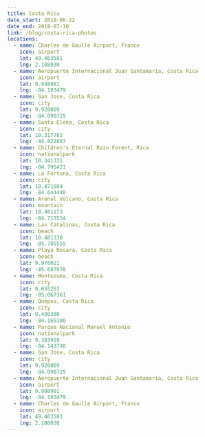 ```yaml
---
title: Costa Rica
date_start: 2019-06-22
date_end: 2019-07-10
link: /blog/costa-rica-photos
locations:
  - name: Charles de Gaulle Airport, France
    icon: airport
    lat: 49.463581
    lng: 2.108030
  - name: Aeropuerto Internacional Juan Santamaría, Costa Rica
    icon: airport
    lat: 9.998901
    lng: -84.193479
  - name: San Jose, Costa Rica
    icon: city
    lat: 9.928069
    lng: -84.090729
  - name: Santa Elena, Costa Rica
    icon: city
    lat: 10.317782
    lng: -84.822883
  - name: Children's Eternal Rain Forest, Rica
    icon: nationalpark
    lat: 10.341331
    lng: -84.795421
  - name: La Fortuna, Costa Rica
    icon: city
    lat: 10.471684
    lng: -84.644440
  - name: Arenal Volcano, Costa Rica
    icon: mountain
    lat: 10.461273
    lng: -84.713534
  - name: Las Catalinas, Costa Rica
    icon: beach
    lat: 10.481330
    lng: -85.785555
  - name: Playa Nosara, Costa Rica
    icon: beach
    lat: 9.978021
    lng: -85.687878
  - name: Montezuma, Costa Rica
    icon: city
    lat: 9.655263
    lng: -85.067361
  - name: Quepos, Costa Rica
    icon: city
    lat: 9.430300
    lng: -84.165100
  - name: Parque Nacional Manuel Antonio
    icon: nationalpark
    lat: 9.383929
    lng: -84.143798
  - name: San Jose, Costa Rica
    icon: city
    lat: 9.928069
    lng: -84.090729
  - name: Aeropuerto Internacional Juan Santamaría, Costa Rica
    icon: airport
    lat: 9.998901
    lng: -84.193479
  - name: Charles de Gaulle Airport, France
    icon: airport
    lat: 49.463581
    lng: 2.108030
---
```

